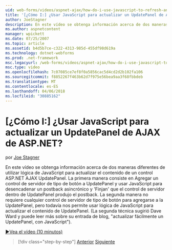 ```yaml
---
uid: web-forms/videos/aspnet-ajax/how-do-i-use-javascript-to-refresh-an-aspnet-ajax-updatepanel
title: '[¿Cómo I:] ¿Usar JavaScript para actualizar un UpdatePanel de AJAX de ASP.NET? | Microsoft Docs'
author: JoeStagner
description: En este vídeo se obtenga información acerca de dos maneras diferentes de utilizar lógica de JavaScript para actualizar el contenido de un control ASP.NET AJAX UpdatePanel. La primera manera consiste en Agregar un...
ms.author: aspnetcontent
manager: wpickett
ms.date: 07/25/2007
ms.topic: article
ms.assetid: b4d5b7ce-c322-4313-985d-455df98d619a
ms.technology: dotnet-webforms
ms.prod: .net-framework
msc.legacyurl: /web-forms/videos/aspnet-ajax/how-do-i-use-javascript-to-refresh-an-aspnet-ajax-updatepanel
msc.type: video
ms.openlocfilehash: 7c07085ce7ef8f0a5856cac5d4cd2d2b102fa106
ms.sourcegitcommit: f8852267f463b62d7f975e56bea9aa3f68fbbdeb
ms.translationtype: MT
ms.contentlocale: es-ES
ms.lasthandoff: 04/06/2018
ms.locfileid: "30885162"
---
```

<a name="how-do-i-use-javascript-to-refresh-an-aspnet-ajax-updatepanel"></a>[¿Cómo I:] ¿Usar JavaScript para actualizar un UpdatePanel de AJAX de ASP.NET?
====================
por [Joe Stagner](https://github.com/JoeStagner)

En este vídeo se obtenga información acerca de dos maneras diferentes de utilizar lógica de JavaScript para actualizar el contenido de un control ASP.NET AJAX UpdatePanel. La primera manera consiste en Agregar un control de servidor de tipo de botón a UpdatePanel y usar JavaScript para desencadenar un postback asincrónico y 'Finjan' que el control de servidor dentro de UpdatePanel produjo el postback. La segunda manera no requiere cualquier control de servidor de tipo de botón para agregarse a la UpdatePanel, pero todavía nos permite usar lógica de JavaScript para actualizar el contenido de UpdatePanel. (La segunda técnica sugirió Dave Ward y puede leer más sobre su entrada de blog, "actualizar fácilmente un UpdatePanel, con JavaScript").

[&#9654;Vea el vídeo (10 minutos)](https://channel9.msdn.com/Blogs/ASP-NET-Site-Videos/how-do-i-use-javascript-to-refresh-an-aspnet-ajax-updatepanel)

> [!div class="step-by-step"]
> [Anterior](how-do-i-build-a-custom-aspnet-ajax-server-control.md)
> [Siguiente](how-do-i-determine-whether-an-asynchronous-postback-has-occurred.md)
